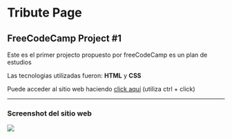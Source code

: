 <h1>Tribute Page</h1>

<h2>FreeCodeCamp Project #1</h2>

<p>Este es el primer projecto propuesto por freeCodeCamp es un plan de estudios</p>
<p>Las tecnologias utilizadas fueron: <b>HTML</b> y <b>CSS</b><p>
<p>Puede acceder al sitio web haciendo <a href="https://jruizsilva-tribute-page.netlify.app/" target="_blank">click aquí</a> (utiliza ctrl + click)</p>


 <hr>
 <h3>Screenshot del sitio web</h3>
<img src="https://awesomescreenshot.s3.amazonaws.com/image/1849999/6194469-19465a0b6ccec3395999d88917961957.png?X-Amz-Algorithm=AWS4-HMAC-SHA256&X-Amz-Credential=AKIAJSCJQ2NM3XLFPVKA%2F20210217%2Fus-east-1%2Fs3%2Faws4_request&X-Amz-Date=20210217T215438Z&X-Amz-Expires=28800&X-Amz-SignedHeaders=host&X-Amz-Signature=925a8c5c8056b5ebd32bc16f4eb5b5947f5a0f0c3e871e5780359dbde5323f6a">

